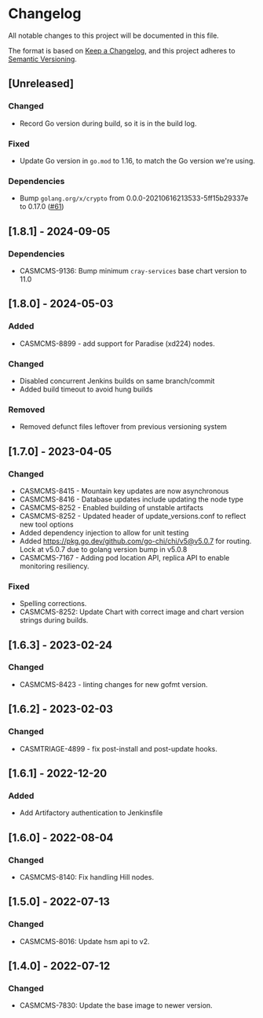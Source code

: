 # Changelog

All notable changes to this project will be documented in this file.

The format is based on [Keep a Changelog](https://keepachangelog.com/en/1.0.0/),
and this project adheres to [Semantic Versioning](https://semver.org/spec/v2.0.0.html).

## [Unreleased]
### Changed
- Record Go version during build, so it is in the build log.

### Fixed
- Update Go version in `go.mod` to 1.16, to match the Go version we're using.

### Dependencies
- Bump `golang.org/x/crypto` from 0.0.0-20210616213533-5ff15b29337e to 0.17.0 ([#61](https://github.com/Cray-HPE/console-operator/pull/61))

## [1.8.1] - 2024-09-05
### Dependencies
- CASMCMS-9136: Bump minimum `cray-services` base chart version to 11.0

## [1.8.0] - 2024-05-03
### Added
- CASMCMS-8899 - add support for Paradise (xd224) nodes.

### Changed
- Disabled concurrent Jenkins builds on same branch/commit
- Added build timeout to avoid hung builds

### Removed
- Removed defunct files leftover from previous versioning system

## [1.7.0] - 2023-04-05
### Changed
- CASMCMS-8415 - Mountain key updates are now asynchronous
- CASMCMS-8416 - Database updates include updating the node type
- CASMCMS-8252 - Enabled building of unstable artifacts
- CASMCMS-8252 - Updated header of update_versions.conf to reflect new tool options
- Added dependency injection to allow for unit testing
- Added <https://pkg.go.dev/github.com/go-chi/chi/v5@v5.0.7> for routing. Lock at v5.0.7 due to golang version bump in v5.0.8
- CASMCMS-7167 - Adding pod location API, replica API to enable monitoring resiliency.

### Fixed
 - Spelling corrections.
 - CASMCMS-8252: Update Chart with correct image and chart version strings during builds.

## [1.6.3] - 2023-02-24
### Changed
- CASMCMS-8423 - linting changes for new gofmt version.

## [1.6.2] - 2023-02-03
### Changed
- CASMTRIAGE-4899 - fix post-install and post-update hooks.

## [1.6.1] - 2022-12-20
### Added
- Add Artifactory authentication to Jenkinsfile

## [1.6.0] - 2022-08-04
### Changed
 - CASMCMS-8140: Fix handling Hill nodes.

## [1.5.0] - 2022-07-13
### Changed
 - CASMCMS-8016: Update hsm api to v2.

## [1.4.0] - 2022-07-12
### Changed
 - CASMCMS-7830: Update the base image to newer version.
